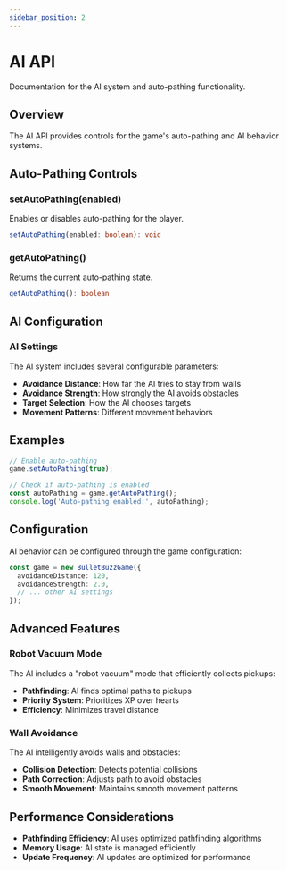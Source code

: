 ```yaml
---
sidebar_position: 2
---
```


# AI API

Documentation for the AI system and auto-pathing functionality.

## Overview

The AI API provides controls for the game's auto-pathing and AI behavior systems.

## Auto-Pathing Controls

### setAutoPathing(enabled)

Enables or disables auto-pathing for the player.

```typescript
setAutoPathing(enabled: boolean): void
```

### getAutoPathing()

Returns the current auto-pathing state.

```typescript
getAutoPathing(): boolean
```

## AI Configuration

### AI Settings

The AI system includes several configurable parameters:

- **Avoidance Distance**: How far the AI tries to stay from walls
- **Avoidance Strength**: How strongly the AI avoids obstacles
- **Target Selection**: How the AI chooses targets
- **Movement Patterns**: Different movement behaviors

## Examples

```typescript
// Enable auto-pathing
game.setAutoPathing(true);

// Check if auto-pathing is enabled
const autoPathing = game.getAutoPathing();
console.log('Auto-pathing enabled:', autoPathing);
```

## Configuration

AI behavior can be configured through the game configuration:

```typescript
const game = new BulletBuzzGame({
  avoidanceDistance: 120,
  avoidanceStrength: 2.0,
  // ... other AI settings
});
```

## Advanced Features

### Robot Vacuum Mode

The AI includes a "robot vacuum" mode that efficiently collects pickups:

- **Pathfinding**: AI finds optimal paths to pickups
- **Priority System**: Prioritizes XP over hearts
- **Efficiency**: Minimizes travel distance

### Wall Avoidance

The AI intelligently avoids walls and obstacles:

- **Collision Detection**: Detects potential collisions
- **Path Correction**: Adjusts path to avoid obstacles
- **Smooth Movement**: Maintains smooth movement patterns

## Performance Considerations

- **Pathfinding Efficiency**: AI uses optimized pathfinding algorithms
- **Memory Usage**: AI state is managed efficiently
- **Update Frequency**: AI updates are optimized for performance 